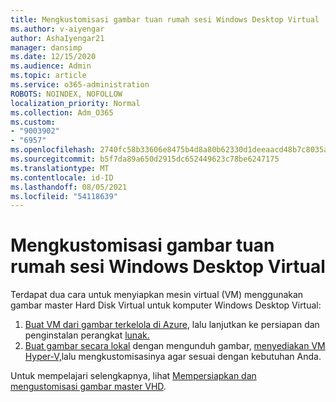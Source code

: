 ```yaml
---
title: Mengkustomisasi gambar tuan rumah sesi Windows Desktop Virtual
ms.author: v-aiyengar
author: AshaIyengar21
manager: dansimp
ms.date: 12/15/2020
ms.audience: Admin
ms.topic: article
ms.service: o365-administration
ROBOTS: NOINDEX, NOFOLLOW
localization_priority: Normal
ms.collection: Adm_O365
ms.custom:
- "9003902"
- "6957"
ms.openlocfilehash: 2740fc58b33606e8475b4d8a80b62330d1deeaacd48b7c8035a75eb93e93c2a1
ms.sourcegitcommit: b5f7da89a650d2915dc652449623c78be6247175
ms.translationtype: MT
ms.contentlocale: id-ID
ms.lasthandoff: 08/05/2021
ms.locfileid: "54118639"
---
```

# <a name="customize-a-session-host-image-for-windows-virtual-desktop"></a>Mengkustomisasi gambar tuan rumah sesi Windows Desktop Virtual

Terdapat dua cara untuk menyiapkan mesin virtual (VM) menggunakan gambar master Hard Disk Virtual untuk komputer Windows Desktop Virtual:

1. [Buat VM dari gambar terkelola di Azure](https://go.microsoft.com/fwlink/?linkid=2127906), lalu lanjutkan ke persiapan dan penginstalan perangkat [lunak.](https://go.microsoft.com/fwlink/?linkid=2128064)
1. [Buat gambar secara lokal](https://go.microsoft.com/fwlink/?linkid=2128065) dengan mengunduh gambar, [menyediakan VM Hyper-V,](https://go.microsoft.com/fwlink/?linkid=2127907)lalu mengkustomisasinya agar sesuai dengan kebutuhan Anda.

Untuk mempelajari selengkapnya, lihat [Mempersiapkan dan mengustomisasi gambar master VHD](https://go.microsoft.com/fwlink/?linkid=2127838).